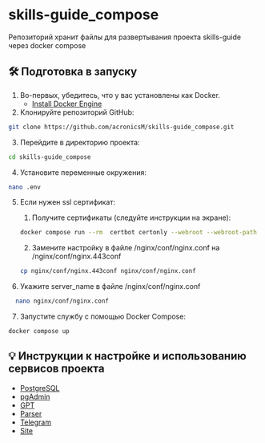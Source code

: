 # skills-guide_compose

Репозиторий хранит файлы для развертывания проекта skills-guide через docker compose

## 🛠️ Подготовка в запуску
1. Во-первых, убедитесь, что у вас установлены как Docker.
    - [Install Docker Engine](https://docs.docker.com/engine/install/debian/)
2. Клонируйте репозиторий GitHub:
```bash
git clone https://github.com/acronicsM/skills-guide_compose.git
```
3. Перейдите в директорию проекта:
```bash
cd skills-guide_compose
```
4. Установите переменные окружения:
```bash
nano .env
```

5. Если нужен ssl сертификат:
   1. Получите сертификаты (следуйте инструкции на экране):
   ```bash
   docker compose run --rm  certbot certonly --webroot --webroot-path /var/www/certbot/ -d [domain-name]
   ```
   2. Замените настройку в файле /nginx/conf/nginx.conf на /nginx/conf/nginx.443conf
    ```bash
   cp nginx/conf/nginx.443conf nginx/conf/nginx.conf
   ```
   
6. Укажите server_name в файле /nginx/conf/nginx.conf
 ```bash
   nano nginx/conf/nginx.conf
   ```

7. Запустите службу с помощью Docker Compose:
```bash
docker compose up
```

## 💡 Инструкции к настройке и использованию сервисов проекта

- [PostgreSQL](https://www.postgresql.org/docs/)
- [pgAdmin](https://www.pgadmin.org/docs/pgadmin4/7.8/getting_started.html)
- [GPT](https://github.com/acronicsM/skills-guide_gpt)
- [Parser](https://github.com/acronicsM/ParserHH)
- [Telegram](https://github.com/acronicsM/skills-guide_telegram)
- [Site](https://github.com/acronicsM/skills-guide_site)


